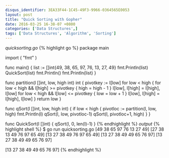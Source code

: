 ```yaml
---
disqus_identifier: 3EA33F44-1C45-49F3-9966-0364565E0053
layout: post
title: "Quick Sorting with Gopher"
date: 2016-03-25 16-38-07 +0800
categories: ['Data Structures',]
tags: ['Data Structures', 'Algorithm', 'Sorting']
---
```

*quicksorting.go*
{% highlight go %}
package main

import (
	"fmt"
)

func main() {
	list := []int{49, 38, 65, 97, 76, 13, 27, 49}
	fmt.Println(list)
	QuickSort(list)
	fmt.Println()
	fmt.Println(list)
}

func partition(l []int, low, high int) int {
	pivotkey := l[low]
	for low < high {
		for low < high && l[high] >= pivotkey {
			high = high - 1
		}
		l[low], l[high] = l[high], l[low]
		for low < high && l[low] <= pivotkey {
			low = low + 1
		}
		l[low], l[high] = l[high], l[low]
	}
	return low
}

func qSort(l []int, low, high int) {
	if low < high {
		pivotloc := partition(l, low, high)
		fmt.Println(l)
		qSort(l, low, pivotloc-1)
		qSort(l, pivotloc+1, high)
	}
}

func QuickSort(l []int) {
	qSort(l, 0, len(l)-1)
}
{% endhighlight %}
*output*
{% highlight shell %}
$ go run quicksorting.go
[49 38 65 97 76 13 27 49]
[27 38 13 49 76 97 65 49]
[13 27 38 49 76 97 65 49]
[13 27 38 49 49 65 76 97]
[13 27 38 49 49 65 76 97]

[13 27 38 49 49 65 76 97]
{% endhighlight %}
